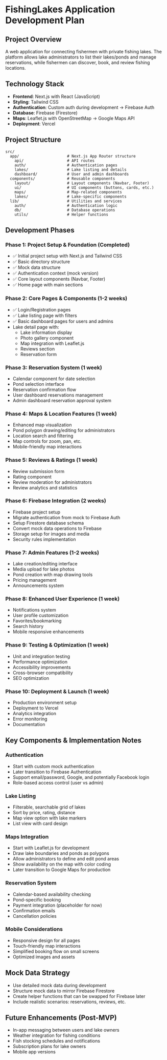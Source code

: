 # FishingLakes Application Development Plan

## Project Overview

A web application for connecting fishermen with private fishing lakes. The platform allows lake administrators to list their lakes/ponds and manage reservations, while fishermen can discover, book, and review fishing locations.

## Technology Stack

- **Frontend**: Next.js with React (JavaScript)
- **Styling**: Tailwind CSS
- **Authentication**: Custom auth during development → Firebase Auth
- **Database**: Firebase (Firestore)
- **Maps**: Leaflet.js with OpenStreetMap → Google Maps API
- **Deployment**: Vercel

## Project Structure

```
src/
  app/                     # Next.js App Router structure
    api/                   # API routes
    auth/                  # Authentication pages
    lakes/                 # Lake listing and details
    dashboard/             # User and admin dashboards
  components/              # Reusable components
    layout/                # Layout components (Navbar, Footer)
    ui/                    # UI components (buttons, cards, etc.)
    maps/                  # Map-related components
    lakes/                 # Lake-specific components
  lib/                     # Utilities and services
    auth/                  # Authentication logic
    db/                    # Database operations
    utils/                 # Helper functions
```

## Development Phases

### Phase 1: Project Setup & Foundation (Completed)

- ✅ Initial project setup with Next.js and Tailwind CSS
- ✅ Basic directory structure
- ✅ Mock data structure
- ✅ Authentication context (mock version)
- ✅ Core layout components (Navbar, Footer)
- ✅ Home page with main sections

### Phase 2: Core Pages & Components (1-2 weeks)

- ✅ Login/Registration pages
- ✅ Lake listing page with filters
- ✅ Basic dashboard pages for users and admins
- Lake detail page with:
  - Lake information display
  - Photo gallery component
  - Map integration with Leaflet.js
  - Reviews section
  - Reservation form

### Phase 3: Reservation System (1 week)

- Calendar component for date selection
- Pond selection interface
- Reservation confirmation flow
- User dashboard reservations management
- Admin dashboard reservation approval system

### Phase 4: Maps & Location Features (1 week)

- Enhanced map visualization
- Pond polygon drawing/editing for administrators
- Location search and filtering
- Map controls for zoom, pan, etc.
- Mobile-friendly map interactions

### Phase 5: Reviews & Ratings (1 week)

- Review submission form
- Rating component
- Review moderation for administrators
- Review analytics and statistics

### Phase 6: Firebase Integration (2 weeks)

- Firebase project setup
- Migrate authentication from mock to Firebase Auth
- Setup Firestore database schema
- Convert mock data operations to Firebase
- Storage setup for images and media
- Security rules implementation

### Phase 7: Admin Features (1-2 weeks)

- Lake creation/editing interface
- Media upload for lake photos
- Pond creation with map drawing tools
- Pricing management
- Announcements system

### Phase 8: Enhanced User Experience (1 week)

- Notifications system
- User profile customization
- Favorites/bookmarking
- Search history
- Mobile responsive enhancements

### Phase 9: Testing & Optimization (1 week)

- Unit and integration testing
- Performance optimization
- Accessibility improvements
- Cross-browser compatibility
- SEO optimization

### Phase 10: Deployment & Launch (1 week)

- Production environment setup
- Deployment to Vercel
- Analytics integration
- Error monitoring
- Documentation

## Key Components & Implementation Notes

### Authentication

- Start with custom mock authentication
- Later transition to Firebase Authentication
- Support email/password, Google, and potentially Facebook login
- Role-based access control (user vs admin)

### Lake Listing

- Filterable, searchable grid of lakes
- Sort by price, rating, distance
- Map view option with lake markers
- List view with card design

### Maps Integration

- Start with Leaflet.js for development
- Draw lake boundaries and ponds as polygons
- Allow administrators to define and edit pond areas
- Show availability on the map with color coding
- Later transition to Google Maps for production

### Reservation System

- Calendar-based availability checking
- Pond-specific booking
- Payment integration (placeholder for now)
- Confirmation emails
- Cancellation policies

### Mobile Considerations

- Responsive design for all pages
- Touch-friendly map interactions
- Simplified booking flow on small screens
- Optimized images and assets

## Mock Data Strategy

- Use detailed mock data during development
- Structure mock data to mirror Firebase Firestore
- Create helper functions that can be swapped for Firebase later
- Include realistic scenarios: reservations, reviews, etc.

## Future Enhancements (Post-MVP)

- In-app messaging between users and lake owners
- Weather integration for fishing conditions
- Fish stocking schedules and notifications
- Subscription plans for lake owners
- Mobile app versions

